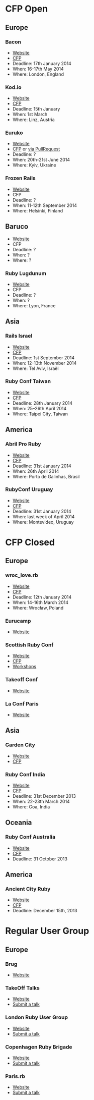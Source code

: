 # CFP Open
## Europe

### Bacon
* [Website](http://devslovebacon.com/)
* [CFP](http://devslovebacon.com/conferences/bacon-2014/submissions/new)
* Deadline: 17th January 2014
* When: 16-17th May 2014
* Where: London, England

### Kod.io
* [Website](http://linz.kod.io/)
* [CFP](https://docs.google.com/forms/d/1gTJnRrhRTsuzPTpsXvcwS5U-DfkXSQWaam9ici5i414/viewform)
* Deadline: 15th January
* When: 1st March
* Where: Linz, Austria

### Euruko
* [Website](http://www.euruko2014.org/)
* [CFP](https://docs.google.com/forms/d/1ErQwvmneEEy2p4NZvFPkjl1d9vUPEBzJV_BaJfkG4bc/viewform) or [via PullRequest](https://github.com/euruko2014/call-for-papers)
* Deadline: ?
* When: 20th-21st June 2014
* Where: Kyiv, Ukraine

### Frozen Rails
* [Website](http://2014.frozenrails.eu/)
* CFP
* Deadline: ?
* When: 11-12th September 2014
* Where: Helsinki, Finland

## Baruco
* [Website](http://www.baruco.org/)
* CFP
* Deadline: ?
* When: ?
* Where: ?
 
### Ruby Lugdunum
* [Website](http://rulu.eu/)
* CFP
* Deadline: ?
* When: ?
* Where: Lyon, France

## Asia
### Rails Israel
* [Website](http://railsisrael2014.events.co.il/save-the-date)
* [CFP](https://devcontlv.wufoo.com/forms/rails-israel-2014-call-for-papers/)
* Deadline: 1st September 2014
* When: 12-13th November 2014
* Where: Tel Aviv, Israël

### Ruby Conf Taiwan
* [Website](http://rubyconf.tw/)
* [CFP](https://kktix.com/events/rubyconftw2014-cfp/)
* Deadline: 28th January 2014
* When: 25–26th April 2014
* Where: Taipei City, Taiwan

## America
### Abril Pro Ruby
* [Website](http://abrilproruby.com/)
* [CFP](http://cfp.abrilproruby.com/proposals/new)
* Deadline: 31st January 2014
* When: 26th April 2014
* Where:  Porto de Galinhas, Brasil

### RubyConf Uruguay
* [Website](http://www.rubyconfuruguay.org/en)
* [CFP](http://www.rubyconfuruguay.org/en/conference_editions/8/talks/new)
* Deadline: 31st January 2014
* When: last week of April 2014
* Where: Montevideo, Uruguay

# CFP Closed
## Europe
### wroc_love.rb
* [Website](http://wrocloverb.com/)
* [CFP](http://cfp.wrocloverb.com/authentications)
* Deadline: 12th January 2014
* When: 14-16th March 2014
* Where: Wrocław, Poland

### Eurucamp
* [Website](http://2014.eurucamp.org/)

### Scottish Ruby Conf
* [Website](http://2014.scottishrubyconference.com/)
* [CFP](https://cfp.scottishrubyconference.com/users/sign_in)
* [Workshops](http://2014.scottishrubyconference.com/news/#/posts/2013-11-25-workshop-sessions/)

### Takeoff Conf
* [Website](http://takeoffconf.com/)

### La Conf Paris
* [Website](http://2014.la-conf.org/)

## Asia
### Garden City
* [Website](http://www.gardencityruby.org/)
* [CFP](http://www.gardencityruby.org/cfp/)

### Ruby Conf India
* [Website](http://rubyconfindia.org/2014/)
* [CFP](https://rubyconfindia2014.busyconf.com/proposals/new)
* Deadline: 31st December 2013
* When: 22-23th March 2014
* Where: Goa, India

## Oceania
### Ruby Conf Australia
* [Website](http://www.rubyconf.org.au/)
* [CFP](https://github.com/rubyaustralia/rubyconfau-2014-cfp)
* Deadline: 31 October 2013

## America
### Ancient City Ruby
* [Website](http://www.ancientcityruby.com/)
* [CFP](https://github.com/ancientcityruby/call_for_proposals_2014)
* Deadline: December 15th, 2013

# Regular User Group
## Europe

### Brug
* [Website](http://brug.be/)

### TakeOff Talks
* [Website](http://www.meetup.com/takeoff/)
* [Submit a talk](http://flgfactory.wufoo.com/forms/take-off-a-talk-submission/)

### London Ruby User Group
* [Website](http://lrug.org/)
* [Submit a talk](http://readme.lrug.org/#talks)

### Copenhagen Ruby Brigade
* [Website](http://copenhagenrb.dk/)
* [Submit a talk](https://groups.google.com/forum/#!forum/copenhagen-ruby-user-group)

### Paris.rb
* [Website](http://www.meetup.com/parisrb/)
* [Submit a talk](http://www.rubyparis.org/)
